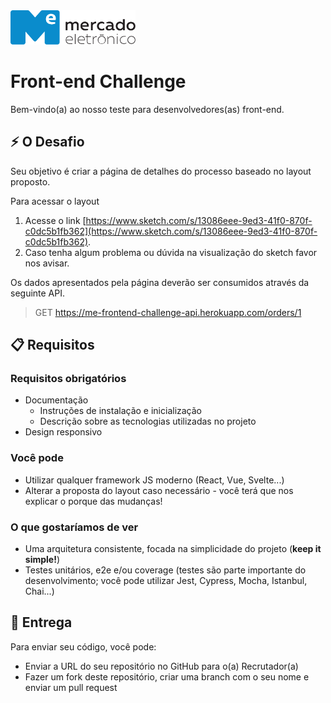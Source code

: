 <img src="me.svg" width="200" alt="ME">

# Front-end Challenge

Bem-vindo(a) ao nosso teste para desenvolvedores(as) front-end.

## :zap: O Desafio
Seu objetivo é criar a página de detalhes do processo baseado no layout proposto.

Para acessar o layout

1. Acesse o link [https://www.sketch.com/s/13086eee-9ed3-41f0-870f-c0dc5b1fb362](https://www.sketch.com/s/13086eee-9ed3-41f0-870f-c0dc5b1fb362).
2. Caso tenha algum problema ou dúvida na visualização do sketch favor nos avisar.

Os dados apresentados pela página deverão ser consumidos através da seguinte API.

> GET https://me-frontend-challenge-api.herokuapp.com/orders/1

## :clipboard: Requisitos

### Requisitos obrigatórios
* Documentação
  * Instruções de instalação e inicialização
  * Descrição sobre as tecnologias utilizadas no projeto
* Design responsivo

### Você pode
* Utilizar qualquer framework JS moderno (React, Vue, Svelte...)
* Alterar a proposta do layout caso necessário - você terá que nos explicar o porque das mudanças!

### O que gostaríamos de ver
* Uma arquitetura consistente, focada na simplicidade do projeto (**keep it simple!**)
* Testes unitários, e2e e/ou coverage (testes são parte importante do desenvolvimento; você pode utilizar Jest, Cypress, Mocha, Istanbul, Chai...)

## :rocket: Entrega
Para enviar seu código, você pode:

* Enviar a URL do seu repositório no GitHub para o(a) Recrutador(a)
* Fazer um fork deste repositório, criar uma branch com o seu nome e enviar um pull request
